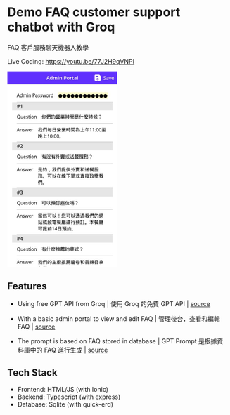 # Demo FAQ customer support chatbot with Groq

FAQ 客戶服務聊天機器人教學

Live Coding: https://youtu.be/77J2H9qVNPI

<img src="./screenshot.jpg" width="250">

## Features

- Using free GPT API from Groq
  | 使用 Groq 的免費 GPT API | [source](./demo.ts)

- With a basic admin portal to view and edit FAQ
  | 管理後台，查看和編輯 FAQ | [source](./public/admin.html)

- The prompt is based on FAQ stored in database
  | GPT Prompt 是根據資料庫中的 FAQ 進行生成 | [source](./demo.ts)

## Tech Stack

- Frontend: HTML/JS (with Ionic)
- Backend: Typescript (with express)
- Database: Sqlite (with quick-erd)
